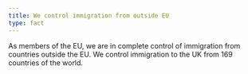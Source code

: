 ```yaml
---
title: We control immigration from outside EU
type: fact
---
```


As members of the EU, we are in complete control of immigration from countries outside the EU. We control immigration to the UK from 169 countries of the world.
